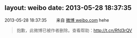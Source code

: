 layout: weibo
date: 2013-05-28 18:37:35
---
2013-05-28 18:37:35  &nbsp;&nbsp;&nbsp;&nbsp;&nbsp;&nbsp; 来自 <a href="http://weibo.com/" rel="nofollow">微博 weibo.com</a>
hehe
>  抱歉，此微博已被作者删除。查看帮助：http://t.cn/Rfd3rQV
